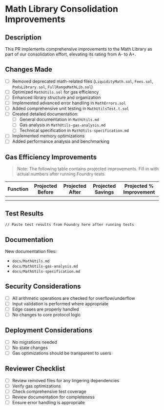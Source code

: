 # Math Library Consolidation Improvements

## Description
This PR implements comprehensive improvements to the Math Library as part of our consolidation effort, elevating its rating from A- to A+.

## Changes Made
- [ ] Removed deprecated math-related files (`LiquidityMath.sol`, `Fees.sol`, `PodsLibrary.sol`, `FullRangeMathLib.sol`)
- [ ] Optimized `MathUtils.sol` for gas efficiency
- [ ] Enhanced library structure and organization
- [ ] Implemented advanced error handling in `MathErrors.sol`
- [ ] Added comprehensive unit testing in `MathUtilsTest.t.sol`
- [ ] Created detailed documentation:
  - [ ] General documentation in `MathUtils.md`
  - [ ] Gas analysis in `MathUtils-gas-analysis.md`
  - [ ] Technical specification in `MathUtils-specification.md`
- [ ] Implemented memory optimizations
- [ ] Added performance analysis and benchmarking

## Gas Efficiency Improvements
> Note: The following table contains projected improvements. Fill in with actual numbers after running Foundry tests.

| Function | Projected Before | Projected After | Projected Savings | Projected % Improvement |
|----------|--------|-------|---------|--------------|
|          |        |       |         |              |
|          |        |       |         |              |

## Test Results
```
// Paste test results from Foundry here after running tests
```

## Documentation
New documentation files:
- `docs/MathUtils.md`
- `docs/MathUtils-gas-analysis.md`
- `docs/MathUtils-specification.md`

## Security Considerations
- [ ] All arithmetic operations are checked for overflow/underflow
- [ ] Input validation is performed where appropriate
- [ ] Edge cases are properly handled
- [ ] No changes to core protocol logic

## Deployment Considerations
- [ ] No migrations needed
- [ ] No state changes
- [ ] Gas optimizations should be transparent to users

## Reviewer Checklist
- [ ] Review removed files for any lingering dependencies
- [ ] Verify gas optimizations
- [ ] Check comprehensive test coverage
- [ ] Review documentation for completeness
- [ ] Ensure error handling is appropriate 
